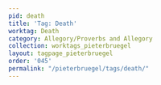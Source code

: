 ```yaml
---
pid: death
title: 'Tag: Death'
worktag: Death
category: Allegory/Proverbs and Allegory
collection: worktags_pieterbruegel
layout: tagpage_pieterbruegel
order: '045'
permalink: "/pieterbruegel/tags/death/"
---
```

